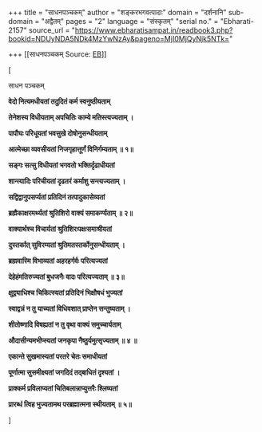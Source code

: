 +++
title = "साधनपञ्चकम्"
author = "शङ्करभगवत्पादाः"
domain = "दर्शनानि"
sub-domain = "अद्वैतम्"
pages = "2"
language = "संस्कृतम्"
"serial no." = "Ebharati-2157"
source_url = "https://www.ebharatisampat.in/readbook3.php?bookid=NDUyNDA5NDk4MzYwNzAy&pageno=MjI0MjQyNjk5NTk="

+++
[[साधनपञ्चकम्	Source: [EB](https://www.ebharatisampat.in/readbook3.php?bookid=NDUyNDA5NDk4MzYwNzAy&pageno=MjI0MjQyNjk5NTk=)]]

\[

साधन पञ्चकम्

**वेदो नित्यमधीयतां तदुदितं कर्म स्वनुष्ठीयताम्**

**तेनेशस्य विधीयताम् अपचितिः काम्ये मतिस्त्यज्यताम् ।**

**पापौघः परिधूयतां भवसुखे दोषोनुसन्धीयताम्**

**आत्मेच्छा व्यवसीयतां निजगृहात्तूर्णं विनिर्गम्यताम् ॥ १॥**

**सङ्गः सत्सु विधीयतां भगवतो भक्तिर्दृढाधीयतां**

**शान्त्यादिः परिचीयतां दृढतरं कर्माशु सन्त्यज्यताम् ।**

**सद्विद्वानुपसर्प्यतां प्रतिदिनं तत्पादुकासेव्यतां**

**ब्रह्मैकाक्षरमर्थ्यतां श्रुतिशिरो वाक्यं समाकर्ण्यताम् ॥ २॥**

**वाक्यार्थश्च विचार्यतां श्रुतिशिरःपक्षःसमाश्रीयतां**

**दुस्तर्कात् सुविरम्यतां श्रुतिमतस्तर्कोनुसन्धीयताम् ।**

**ब्रह्मवास्मि विभाव्यतां अहरहर्गर्वः परित्यज्यतां**

**देहेहंमतिरुज्यतां बुधजनैः वादः परित्यज्यताम् ॥ ३॥**

**क्षुद्व्याधिश्च चिकित्स्यतां प्रतिदिनं भिक्षौषधं भुज्यतां**

**स्वाद्वन्नं न तु याच्यतां विधिवशात् प्राप्तेन सन्तुष्यताम् ।**

**शीतोष्णादि विषह्यतां न तु वृथा वाक्यं समुच्चार्यताम्**

**औदासीन्यमभीप्स्यतां जनकृपा नैष्ठुर्यमुत्सृज्यताम् ॥ ४ ॥**

**एकान्ते सुखमास्यतां परतरे चेतः समाधीयतां**

**पूर्णात्मा सुसमीक्ष्यतां जगदिदं तद्बाधितं दृश्यतां ।**

**प्राक्कर्म प्रविलाप्यतां चितिबलान्नाप्युत्तरैः श्लिष्यतां**

**प्रारब्धं त्विह भुज्यतामथ परब्रह्मात्मना स्थीयताम् ॥ ५॥**

\]
